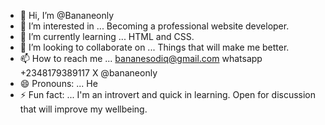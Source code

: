 - 👋 Hi, I’m @Bananeonly
- 👀 I’m interested in ... Becoming a professional website developer.
- 🌱 I’m currently learning ... HTML and CSS.
- 💞️ I’m looking to collaborate on ... Things that will make me better.
- 📫 How to reach me ... bananesodiq@gmail.com whatsapp +2348179389117 X @bananeonly
- 😄 Pronouns: ... He
- ⚡ Fun fact: ... I'm an introvert and quick in learning. Open for discussion that will improve my wellbeing.

<!---
Bananeonly/Bananeonly is a ✨ special ✨ repository because its `README.md` (this file) appears on your GitHub profile.
You can click the Preview link to take a look at your changes.
--->
